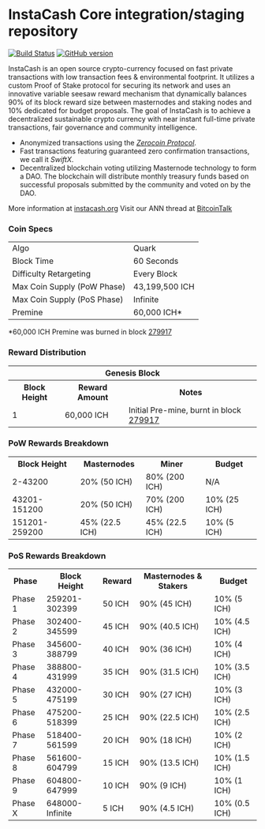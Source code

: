 InstaCash Core integration/staging repository
=====================================

[![Build Status](https://travis-ci.org/InstaCash-Project/InstaCash.svg?branch=master)](https://travis-ci.org/InstaCash-Project/InstaCash) [![GitHub version](https://badge.fury.io/gh/InstaCash-Project%2FInstaCash.svg)](https://badge.fury.io/gh/InstaCash-Project%2FInstaCash)

InstaCash is an open source crypto-currency focused on fast private transactions with low transaction fees & environmental footprint.  It utilizes a custom Proof of Stake protocol for securing its network and uses an innovative variable seesaw reward mechanism that dynamically balances 90% of its block reward size between masternodes and staking nodes and 10% dedicated for budget proposals. The goal of InstaCash is to achieve a decentralized sustainable crypto currency with near instant full-time private transactions, fair governance and community intelligence.
- Anonymized transactions using the [_Zerocoin Protocol_](http://www.instacash.org/zich).
- Fast transactions featuring guaranteed zero confirmation transactions, we call it _SwiftX_.
- Decentralized blockchain voting utilizing Masternode technology to form a DAO. The blockchain will distribute monthly treasury funds based on successful proposals submitted by the community and voted on by the DAO.

More information at [instacash.org](http://www.instacash.org) Visit our ANN thread at [BitcoinTalk](http://www.bitcointalk.org/index.php?topic=1262920)

### Coin Specs
<table>
<tr><td>Algo</td><td>Quark</td></tr>
<tr><td>Block Time</td><td>60 Seconds</td></tr>
<tr><td>Difficulty Retargeting</td><td>Every Block</td></tr>
<tr><td>Max Coin Supply (PoW Phase)</td><td>43,199,500 ICH</td></tr>
<tr><td>Max Coin Supply (PoS Phase)</td><td>Infinite</td></tr>
<tr><td>Premine</td><td>60,000 ICH*</td></tr>
</table>

*60,000 ICH Premine was burned in block [279917](http://www.presstab.pw/phpexplorer/InstaCash/block.php?blockhash=206d9cfe859798a0b0898ab00d7300be94de0f5469bb446cecb41c3e173a57e0)

### Reward Distribution

<table>
<th colspan=4>Genesis Block</th>
<tr><th>Block Height</th><th>Reward Amount</th><th>Notes</th></tr>
<tr><td>1</td><td>60,000 ICH</td><td>Initial Pre-mine, burnt in block <a href="http://www.presstab.pw/phpexplorer/InstaCash/block.php?blockhash=206d9cfe859798a0b0898ab00d7300be94de0f5469bb446cecb41c3e173a57e0">279917</a></td></tr>
</table>

### PoW Rewards Breakdown

<table>
<th>Block Height</th><th>Masternodes</th><th>Miner</th><th>Budget</th>
<tr><td>2-43200</td><td>20% (50 ICH)</td><td>80% (200 ICH)</td><td>N/A</td></tr>
<tr><td>43201-151200</td><td>20% (50 ICH)</td><td>70% (200 ICH)</td><td>10% (25 ICH)</td></tr>
<tr><td>151201-259200</td><td>45% (22.5 ICH)</td><td>45% (22.5 ICH)</td><td>10% (5 ICH)</td></tr>
</table>

### PoS Rewards Breakdown

<table>
<th>Phase</th><th>Block Height</th><th>Reward</th><th>Masternodes & Stakers</th><th>Budget</th>
<tr><td>Phase 1</td><td>259201-302399</td><td>50 ICH</td><td>90% (45 ICH)</td><td>10% (5 ICH)</td></tr>
<tr><td>Phase 2</td><td>302400-345599</td><td>45 ICH</td><td>90% (40.5 ICH)</td><td>10% (4.5 ICH)</td></tr>
<tr><td>Phase 3</td><td>345600-388799</td><td>40 ICH</td><td>90% (36 ICH)</td><td>10% (4 ICH)</td></tr>
<tr><td>Phase 4</td><td>388800-431999</td><td>35 ICH</td><td>90% (31.5 ICH)</td><td>10% (3.5 ICH)</td></tr>
<tr><td>Phase 5</td><td>432000-475199</td><td>30 ICH</td><td>90% (27 ICH)</td><td>10% (3 ICH)</td></tr>
<tr><td>Phase 6</td><td>475200-518399</td><td>25 ICH</td><td>90% (22.5 ICH)</td><td>10% (2.5 ICH)</td></tr>
<tr><td>Phase 7</td><td>518400-561599</td><td>20 ICH</td><td>90% (18 ICH)</td><td>10% (2 ICH)</td></tr>
<tr><td>Phase 8</td><td>561600-604799</td><td>15 ICH</td><td>90% (13.5 ICH)</td><td>10% (1.5 ICH)</td></tr>
<tr><td>Phase 9</td><td>604800-647999</td><td>10 ICH</td><td>90% (9 ICH)</td><td>10% (1 ICH)</td></tr>
<tr><td>Phase X</td><td>648000-Infinite</td><td>5 ICH</td><td>90% (4.5 ICH)</td><td>10% (0.5 ICH)</td></tr>
</table>

